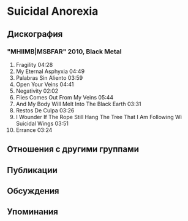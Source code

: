 # Suicidal Anorexia



## Дискография

### "MHIIMB|MSBFAR" 2010, Black Metal

1. Fragility 04:28  
2. My Eternal Asphyxia 04:49  
3. Palabras Sin Aliento 03:59  
4. Open Your Veins 04:41  
5. Negativity 02:02  
6. Flies Comes Out From My Veins 05:44  
7. And My Body Will Melt Into The Black Earth 03:31  
8. Restos De Culpa 03:26  
9. I Wounder If The Rope Still Hang The Tree That I Am Following Wi Suicidal Wings 03:51  
10. Errance 03:24 


## Отношения с другими группами


## Публикации


## Обсуждения


## Упоминания

